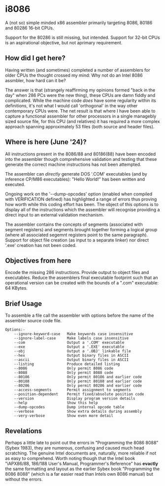 # i8086
A (not so) simple minded x86 assembler primarily targeting 8086, 80186 and 80286 16-bit CPUs.

Support for the 80286 is still missing, but intended.  Support for 32-bit CPUs is an aspirational objective, but not aprimary requirement.

## How did I get here?
Having written (and sometimes) completed a number of assemblers for older CPUs the thought crossed my mind: Why not do an Intel 8086 assmbler, how hard can it be?

The answer is that (strangely reaffirming my opinions formed "back in the day" when 286 PCs were the new thing), these CPUs are damn fiddly and complicated.  While the machine code *does* have some regularity within its definitions, it's not what I would call 'orthogonal' in the way other contemporary CPUs were.  The net result is that where I have been able to capture a functional assembler for other processors in a single managebly sized source file, for this CPU (and relatives) it has required a more complex approach spanning approximately 53 files (both source and header files).

## Where is here (June '24)?

All instructions present in the 8086/88 and 80186(88) have been encoded into the assembler though comprehensive validation and testing that these generate the correct machine instructions has not been attempted.

The assembler can *directly* generate DOS '.COM' executables (and by inference CP/M86 executables):  "Hello World!" has been written and executed.

Ongoing work on the '--dump-opcodes' option (enabled when compiled with VERIFICATION defined) has highlighted a range of errors thus proving how worth while this coding effort has been.  The object of this options is to display all of the instructions which the assembler will recognise providing a direct input to an external validation mechanism.

The assembler contains the concepts of segments (associated with segment registers) and segments brought together forming a logical group (where all associated segemnt registers point to the same paragraph).  Support for object file creation (as input to a separate linker) nor direct '.exe' creation has not been coded.

## Objectives from here

Encode the missing 286 instructions.
Provide output to object files and executables.
Reduce the assemblers final executable footprint such that an operational version can be created with the bounds of a ".com" executable: 64 KBytes.

## Brief Usage

To assemble a file call the assembler with options before the name of the assembler source code file.

```
Options:-
	--ignore-keyword-case   Make keywords case insensitive
	--ignore-label-case     Make labels case insensitive
	--com                   Output a '.COM' executable
	--exe                   Output a '.EXE' executable
	--obj                   Output a '.OBJ' linkable file
	--hex                   Output binary files in ASCII
	--ascii                 Output binary files in ASCII
	--listing               Produce detailed listing
	--8086                  Only permit 8086 code
	--8088                  Only permit 8088 code
	--80186                 Only permit 80186 and earlier code
	--80188                 Only permit 80188 and earlier code
	--80286                 Only permit 80286 and earlier code
	--access-segments       Permit assignment to segments
	--position-dependent    Permit fixed/absolute position code
	--version               Display program version details
	--help                  Show this help
	--dump-opcodes          Dump internal opcode table
	--verbose               Show extra details during assembly
	--very-verbose          Show even more detail
```

## Revelations

Perhaps a little late to point out the errors in "Programming the 8086 8088" (Sybex 1983), they are numerous, confusing and caused much head scratching.  The genuine Intel documents are, naturally, more reliable if not as easy to comprehend.  Worth noting though that the Intel book "iAPX86/88, 186/188 User's Manual, Programmer's Reference" has **evactly** the same formatting and layout as the earlier Sybex book "Programming the 8086 8088" (which is a far easier read than Intels own 8086 manual) but without the errors.
